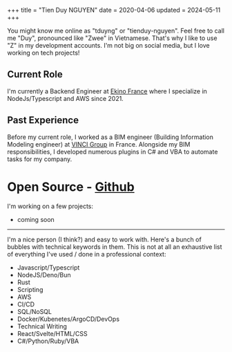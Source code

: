 +++
title = "Tien Duy NGUYEN"
date = 2020-04-06
updated = 2024-05-11
+++

You might know me online as "tduyng" or "tienduy-nguyen". Feel free to call me "Duy", pronounced like "Zwee" in Vietnamese. That's why I like to use "Z" in my development accounts. I'm not big on social media, but I love working on tech projects!

## Current Role
I'm currently a Backend Engineer at [Ekino France](https://www.ekino.fr) where I specialize in NodeJs/Typescript and AWS since 2021.

## Past Experience
Before my current role, I worked as a BIM engineer (Building Information Modeling engineer) at [VINCI Group](https://www.vinci.com/vinci.nsf/fr/index.htm) in France. Alongside my BIM responsibilities, I developed numerous plugins in C# and VBA to automate tasks for my company.

# Open Source - [Github](https://tduyng.github.io)

I'm working on a few projects:

- coming soon

---
I'm a nice person (I think?) and  easy to work with.
Here's a bunch of bubbles with technical keywords in them. This is not at all an exhaustive list of everything I've used / done in a professional context:

- Javascript/Typescript
- NodeJS/Deno/Bun
- Rust
- Scripting
- AWS
- CI/CD
- SQL/NoSQL
- Docker/Kubenetes/ArgoCD/DevOps
- Technical Writing
- React/Svelte/HTML/CSS
- C#/Python/Ruby/VBA



<!-- Open Source - GitHub
I currently have a few interesting irons in the Open Source fire:

piccolo - A weird stackless Lua interpreter. Nearly 100% safe Rust,[1] surprisingly capable, stackless,[2] and did I mention weird?[3]

gc-arena - A safe (to use) Rust garbage collector. The collection part is not new, it's boring and respectable.[4] Uses generative typing[5] to achieve zero-cost Gc<T> pointers isolated to a single "arena". Used by Ruffle so it can't be that terrible!

webrtc-unreliable - I hacked "webtransport" into browsers before there was webtransport.[6]

turbulence - A networking library for games, takes an unreliable, unordered stream of datagrams and multiplexes it into many independent streams with optional reliability and ordering.

hashlink - What happens when a mommy[7] HashMap and a daddy[8] LinkedList love each other very much. Inhereted from Gankra, who inherited it from the pre-1.0 Rust stdlib. last time I checked it was in the dependency tree of Firefox so I should probably pay attention to it.

Hire Me
I'm currently open for the right sort of work! I'm comfortable in a ton of languages and environments, and despite being a huge fan of Rust (and doing most of my open source work currently in Rust, and being a RustConf keynote speaker), I promise I'm not a a language zealot or anything.[9] It matters much more to me what the work is than what language I might be working in.[10]

I'm a generalist who's kinda bad at selling herself. I've worked in games, scientific simulation, networking, print media... I've done app development, game development, backend web development, bad frontend web development... I've been the build engineer, the C++ expert, the infrastructure person, the networking expert... and I'm always wearing several of these hats at the same time. I like working in small teams / small companies / startups that need somebody that doesn't actually mind having five jobs at once.

I'm a good fit when you have tasks that cut across disciplines. I'm a good fit when you just need somebody to make something work and the answer isn't going to be found on Stack Overflow. I was (maybe?) the first person to get the Rust compiler and stdlib working on the PS4, Switch, and XBox One, and I did it in about two weeks. I was the lead programmer on a video game that sold 4 million copies. I know how compilers and language runtimes work, I know how to use strace, I can do serviceable pixel art, I know how a rendering pipeline works, I can write an okay 3d physics engine, I know how to read a scientific paper, I can do public speaking. I like to think that I know what I'm good at, I know what I'm not so good at, and I know what I can be okay at if you give me a couple of weeks.

I'm a nice person and (I think?) easy to work with, and I try not to take technical things too seriously or have a big head about anything. I'm open to remote work or hybrid / on-site if you're in the Denver / Boulder area, so if you like me or like my writing, let's talk!

Here's a bunch of bubbles with technical keywords in them. This is not at all an exhaustive list of everything I've used / done in a professional context, I can provide a more detailed resume upon request. -->